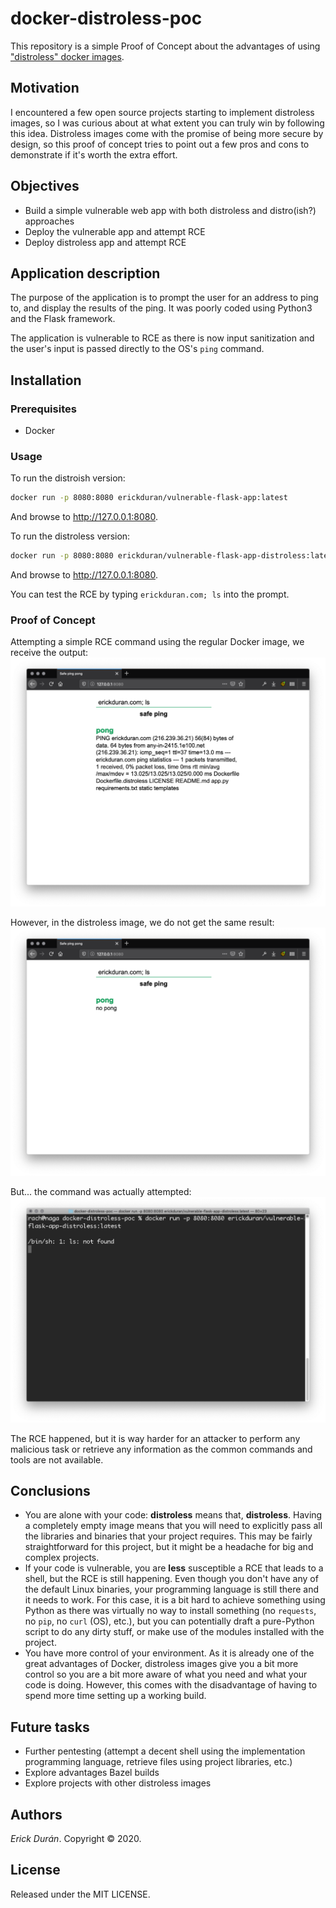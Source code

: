 # docker-distroless-poc
This repository is a simple Proof of Concept about the advantages of using ["distroless" docker images](https://github.com/GoogleContainerTools/distroless).

## Motivation
I encountered a few open source projects starting to implement distroless images, so I was curious about at what extent you can truly win by following this idea. Distroless images come with the promise of being more secure by design, so this proof of concept tries to point out a few pros and cons to demonstrate if it's worth the extra effort.

## Objectives
- Build a simple vulnerable web app with both distroless and distro(ish?) approaches
- Deploy the vulnerable app and attempt RCE
- Deploy distroless app and attempt RCE

## Application description
The purpose of the application is to prompt the user for an address to ping to, and display the results of the ping. It was poorly coded using Python3 and the Flask framework.

The application is vulnerable to RCE as there is now input sanitization and the user's input is passed directly to the OS's `ping` command.
## Installation
### Prerequisites
- Docker

### Usage
To run the distroish version:
```bash
docker run -p 8080:8080 erickduran/vulnerable-flask-app:latest
```
And browse to http://127.0.0.1:8080.

To run the distroless version:
```bash
docker run -p 8080:8080 erickduran/vulnerable-flask-app-distroless:latest
```
And browse to http://127.0.0.1:8080.

You can test the RCE by typing `erickduran.com; ls` into the prompt.

### Proof of Concept
Attempting a simple RCE command using the regular Docker image, we receive the output:
![Hacked](screenshots/distroish-ping.png)

However, in the distroless image, we do not get the same result:
![Not hacked](screenshots/distroless-ping.png)

But... the command was actually attempted:
![Oops](screenshots/distroless-log.png)

The RCE happened, but it is way harder for an attacker to perform any malicious task or retrieve any information as the common commands and tools are not available.

## Conclusions
- You are alone with your code: **distroless** means that, **distroless**. Having a completely empty image means that you will need to explicitly pass all the libraries and binaries that your project requires. This may be fairly straightforward for this project, but it might be a headache for big and complex projects.
- If your code is vulnerable, you are **less** susceptible a RCE that leads to a shell, but the RCE is still happening. Even though you don't have any of the default Linux binaries, your programming language is still there and it needs to work. For this case, it is a bit hard to achieve something using Python as there was virtually no way to install something (no `requests`, no `pip`, no `curl` (OS), etc.), but you can potentially draft a pure-Python script to do any dirty stuff, or make use of the modules installed with the project. 
- You have more control of your environment. As it is already one of the great advantages of Docker, distroless images give you a bit more control so you are a bit more aware of what you need and what your code is doing. However, this comes with the disadvantage of having to spend more time setting up a working build.

## Future tasks
- Further pentesting (attempt a decent shell using the implementation programming language, retrieve files using project libraries, etc.)
- Explore advantages Bazel builds
- Explore projects with other distroless images

## Authors
_Erick Durán_. Copyright © 2020.

## License
Released under the MIT LICENSE.

